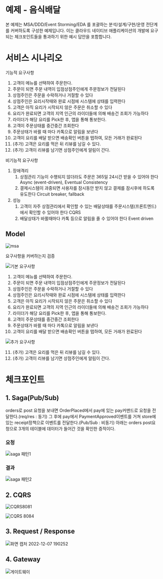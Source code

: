 # 예제 - 음식배달

본 예제는 MSA/DDD/Event Storming/EDA 를 포괄하는 분석/설계/구현/운영 전단계를 커버하도록 구성한 예제입니다.
이는 클라우드 네이티브 애플리케이션의 개발에 요구되는 체크포인트들을 통과하기 위한 예시 답안을 포함합니다.

# 서비스 시나리오

기능적 요구사항
1. 고객이 메뉴를 선택하여 주문한다.
2. 주문이 되면 주문 내역이 입점상점주인에게 주문정보가 전달된다
3. 상점주인은 주문을 수락하거나 거절할 수 있다
4. 상점주인은 요리시작때와 완료 시점에 시스템에 상태를 입력한다
5. 고객은 아직 요리가 시작되지 않은 주문은 취소할 수 있다
6. 요리가 완료되면 고객의 지역 인근의 라이더들에 의해 배송건 조회가 가능하다
7. 라이더가 해당 요리를 Pick한 후, 앱을 통해 통보한다.
8. 고객이 주문상태를 중간중간 조회한다
9. 주문상태가 바뀔 때 마다 카톡으로 알림을 보낸다
10. 고객이 요리를 배달 받으면 배송확인 버튼을 탭하여, 모든 거래가 완료된다
11. (추가) 고객은 요리를 먹은 뒤 리뷰를 남길 수 있다.
12. (추가) 고객이 리뷰를 남기면 상점주인에게 알림이 간다.


비기능적 요구사항
1. 장애격리
    1. 상점관리 기능이 수행되지 않더라도 주문은 365일 24시간 받을 수 있어야 한다  Async (event-driven), Eventual Consistency
    1. 결제시스템이 과중되면 사용자를 잠시동안 받지 않고 결제를 잠시후에 하도록 유도한다  Circuit breaker, fallback
1. 성능
    1. 고객이 자주 상점관리에서 확인할 수 있는 배달상태를 주문시스템(프론트엔드)에서 확인할 수 있어야 한다  CQRS
    1. 배달상태가 바뀔때마다 카톡 등으로 알림을 줄 수 있어야 한다  Event driven


## Model
![msa](https://user-images.githubusercontent.com/80758607/206376850-4045670f-c8be-4531-a418-13b71d21c3d9.png)



요구사항을 커버하는지 검증

![기본 요구사항](https://user-images.githubusercontent.com/80758607/206606481-dadd8954-e7f4-4a55-8cce-617607e17efe.png)
1. 고객이 메뉴를 선택하여 주문한다.
2. 주문이 되면 주문 내역이 입점상점주인에게 주문정보가 전달된다
3. 상점주인은 주문을 수락하거나 거절할 수 있다
4. 상점주인은 요리시작때와 완료 시점에 시스템에 상태를 입력한다
5. 고객은 아직 요리가 시작되지 않은 주문은 취소할 수 있다
6. 요리가 완료되면 고객의 지역 인근의 라이더들에 의해 배송건 조회가 가능하다
7. 라이더가 해당 요리를 Pick한 후, 앱을 통해 통보한다.
8. 고객이 주문상태를 중간중간 조회한다
9. 주문상태가 바뀔 때 마다 카톡으로 알림을 보낸다
10. 고객이 요리를 배달 받으면 배송확인 버튼을 탭하여, 모든 거래가 완료된다
    
![추가 요구사항](https://user-images.githubusercontent.com/80758607/206606473-9759ec31-6dbc-4be7-8ec9-397580850070.png)


11. (추가) 고객은 요리를 먹은 뒤 리뷰를 남길 수 있다.
12. (추가) 고객이 리뷰를 남기면 상점주인에게 알림이 간다.

# 체크포인트
## 1. Saga(Pub/Sub)
orders로 post 요청을 보내면 OrderPlaced에서 pay에 있는 pay커맨드로 요청을 전달한다.(req/res : 동기)
그 후에 pay에서 PaymentApproved이벤트를 거쳐 store에 있는 receipt정책으로 이벤트를 전달한다.(Pub/Sub : 비동기)
아래는 orders post요청으로 3개의 테이블에 데이터가 들어간 것을 확인한 증적이다.

### 요청
![saga 패턴1](https://user-images.githubusercontent.com/80758607/206377519-eb51d896-6ffd-45d6-a1a7-be69ef3ed860.png)


### 결과
![saga 패턴2](https://user-images.githubusercontent.com/80758607/206377560-42a2faa5-15d8-4eec-8f1c-eca1cc9fd4fe.png)


## 2. CQRS 
![CQRS8081](https://user-images.githubusercontent.com/80758607/206378157-1cab8840-0ddd-40ab-b8fa-e0b25687658f.png)

![CQRS 8084](https://user-images.githubusercontent.com/80758607/206378185-f477644a-b930-4db2-a4c7-3cd0d3c98633.png)


## 3. Request / Response

![화면 캡처 2022-12-07 190252](https://user-images.githubusercontent.com/80758607/206378256-3dffe258-acda-401d-8f15-b767e446fa45.png)


## 4. Gateway
![게이트웨이](https://user-images.githubusercontent.com/80758607/206591733-d12be552-88c3-4d45-8a13-bc188b1169db.png)
